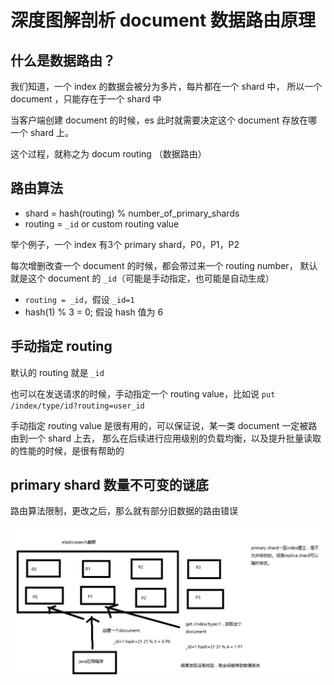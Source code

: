 # 深度图解剖析 document 数据路由原理

## 什么是数据路由？

我们知道，一个 index 的数据会被分为多片，每片都在一个 shard 中，
所以一个 document ，只能存在于一个 shard 中

当客户端创建 document 的时候，es 此时就需要决定这个 document 存放在哪一个 shard 上。

这个过程，就称之为 docum routing （数据路由）

## 路由算法

- shard = hash(routing) % number_of_primary_shards
- routing = `_id` or custom routing value

举个例子，一个 index 有3个 primary shard，P0，P1，P2

每次增删改查一个 document 的时候，都会带过来一个 routing number，
默认就是这个 document 的 `_id`（可能是手动指定，也可能是自动生成）

- `routing = _id`，假设 `_id=1`
- hash(1) % 3 = 0; 假设 hash 值为 6

## 手动指定 routing

默认的 routing 就是 `_id`

也可以在发送请求的时候，手动指定一个 routing value，比如说 `put /index/type/id?routing=user_id`

手动指定 routing value 是很有用的，可以保证说，某一类 document 一定被路由到一个 shard 上去，
那么在后续进行应用级别的负载均衡，以及提升批量读取的性能的时候，是很有帮助的

## primary shard 数量不可变的谜底

路由算法限制，更改之后，那么就有部分旧数据的路由错误

![](./assets/markdown-img-paste-20190106174604653.png)
